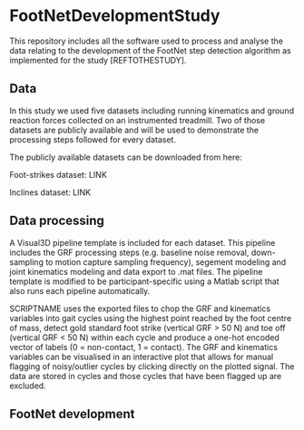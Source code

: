 # FootNetDevelopmentStudy

This repository includes all the software used to process and analyse the data relating to the development of the FootNet step detection algorithm as implemented for the study [REFTOTHESTUDY].

## Data

In this study we used five datasets including running kinematics and ground reaction forces collected on an instrumented treadmill. Two of those datasets are publicly available and will be used to demonstrate the processing steps followed for every dataset. 

The publicly available datasets can be downloaded from here:

Foot-strikes dataset: LINK

Inclines dataset: LINK

## Data processing

A Visual3D pipeline template is included for each dataset. This pipeline includes the GRF processing steps (e.g. baseline noise removal, down-sampling to motion capture sampling frequency), segement modeling  and joint kinematics modeling and data export to .mat files. The pipeline template is modified to be participant-specific using a Matlab script that also runs each pipeline automatically.

SCRIPTNAME uses the exported files to chop the GRF and kinematics variables into gait cycles using the highest point reached by the foot centre of mass, detect gold standard foot strike (vertical GRF > 50 N) and toe off (vertical GRF < 50 N) within each cycle and produce a one-hot encoded vector of labels (0 = non-contact, 1 = contact). The GRF and kinematics variables can be visualised in an interactive plot that allows for manual flagging of noisy/outlier cycles by clicking directly on the plotted signal. The data are stored in cycles and those cycles that have been flagged up are excluded.

## FootNet development
